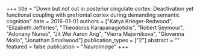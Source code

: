 +++
title = "Down but not out in posterior cingulate cortex: Deactivation yet functional coupling with prefrontal cortex during demanding semantic cognition"
date = 2016-01-01
authors = ["Katya Krieger-Redwood", "Elizabeth Jefferies", "Theodoros Karapanagiotidis", "Robert Seymour", "Adonany Nunes", "Jit Wei Aaron Ang", "Vierra Majernikova", "Giovanna Mollo", "Jonathan Smallwood"]
publication_types = ["2"]
abstract = ""
featured = false
publication = "*Neuroimage*"
+++

